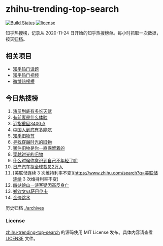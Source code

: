 # zhihu-trending-top-search

[![Build Status](https://github.com/justjavac/zhihu-trending-top-search/workflows/ci/badge.svg?branch=main)](https://github.com/justjavac/zhihu-trending-top-search/actions)
[![license](https://img.shields.io/github/license/justjavac/zhihu-trending-top-search)](https://github.com/justjavac/zhihu-trending-top-search/blob/main/LICENSE)

知乎热搜榜，记录从 2020-11-24
日开始的知乎热搜榜单。每小时抓取一次数据，按天[归档](./archives)。

## 相关项目

- [知乎热门话题](https://github.com/justjavac/zhihu-trending-hot-questions)
- [知乎热门视频](https://github.com/justjavac/zhihu-trending-hot-video)
- [微博热搜榜](https://github.com/justjavac/weibo-trending-hot-search)

## 今日热搜榜

<!-- BEGIN -->
<!-- 最后更新时间 Fri May 16 2025 17:13:47 GMT+0800 (China Standard Time) -->

1. [演员到底有多吃天赋](https://www.zhihu.com/search?q=演员到底有多吃天赋)
1. [有前妻是什么体验](https://www.zhihu.com/search?q=有前妻是什么体验)
1. [沪指重回3400点](https://www.zhihu.com/search?q=沪指重回3400点)
1. [中国人到底有多能吃](https://www.zhihu.com/search?q=中国人到底有多能吃)
1. [知乎旧物节](https://www.zhihu.com/search?q=知乎旧物节)
1. [寻找穿越时光的旧物](https://www.zhihu.com/search?q=寻找穿越时光的旧物)
1. [哪件旧物是你一直保留着的](https://www.zhihu.com/search?q=哪件旧物是你一直保留着的)
1. [穿越时光的旧物](https://www.zhihu.com/search?q=穿越时光的旧物)
1. [什么时候你意识到自己不年轻了呢](https://www.zhihu.com/search?q=什么时候你意识到自己不年轻了呢)
1. [日产汽车拟全球裁员2万人](https://www.zhihu.com/search?q=日产汽车拟全球裁员2万人)
1. [美联储连续 3 次维持利率不变](https://www.zhihu.com/search?q=美联储连续 3
   次维持利率不变)
1. [四姑娘山一游客疑因高反身亡](https://www.zhihu.com/search?q=四姑娘山一游客疑因高反身亡)
1. [郑钦文vs萨巴伦卡](https://www.zhihu.com/search?q=郑钦文vs萨巴伦卡)
1. [金价跳水](https://www.zhihu.com/search?q=金价跳水)

<!-- END -->

历史归档 [./archives](./archives)

### License

[zhihu-trending-top-search](https://github.com/justjavac/zhihu-trending-top-search)
的源码使用 MIT License 发布。具体内容请查看 [LICENSE](./LICENSE) 文件。
